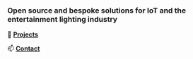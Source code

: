 ### Open source and bespoke solutions for IoT and the entertainment lighting industry 
🔅 **[Projects](https://github.com/gobo-ws/misc/blob/master/projects.md)**   
   
📫 **[Contact](mailto:contact@johan.lighting?subject=johan.lighting%20contact)**
